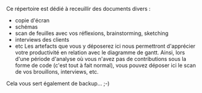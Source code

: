
Ce répertoire est dédié à receuillir des documents divers :
- copie d'écran
- schémas
- scan de feuilles avec vos réflexions, brainstorming, sketching
- interviews des clients
- etc
Les artefacts que vous y déposerez ici nous permettront d'apprécier votre productivité en relation avec le diagramme de gantt. Ainsi, lors d'une période d'analyse où vous n'avez pas de contributions sous la forme de code (c'est tout à fait normal), vous pouvez déposer ici le scan de vos brouillons, interviews, etc.

Cela vous sert également de backup... ;-)


